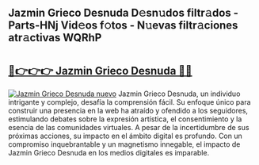 ## Jazmin Grieco Desnuda D𝚎sn𝚞dos filtr𝚊dos - Parts-HNj Vid𝚎os f𝚘tos - N𝚞evas filtr𝚊ciones atr𝚊ctivas WQRhP

# <h2><a href="http://mb3akjm.tromn.icu/?c=Jazmin+Grieco+Desnuda">🔗👉👉👉 Jazmin Grieco Desnuda 🔗🔗</a></h2>

[![Jazmin Grieco Desnuda nuevo](https://i.imgur.com/pEAQMta.gif)](http://mb3akjm.tromn.icu/?c=Jazmin+Grieco+Desnuda)
Jazmin Grieco Desnuda, un individuo intrigante y complejo, desafía la comprensión fácil. Su enfoque único para construir una presencia en la web ha atraído y ofendido a los seguidores, estimulando debates sobre la expresión artística, el consentimiento y la esencia de las comunidades virtuales. A pesar de la incertidumbre de sus próximas acciones, su impacto en el ámbito digital es profundo. Con un compromiso inquebrantable y un magnetismo innegable, el impacto de Jazmin Grieco Desnuda en los medios digitales es imparable.
